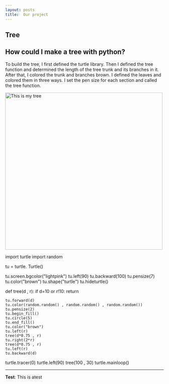 ```yaml
---
layout: posts
title:  Our project
---
```


## Tree
## How could I make a tree with python?
To build the tree, I first defined the turtle library. Then I defined the tree function and determined the length of the tree trunk and its branches in it. After that, I colored the trunk and branches brown. I defined the leaves and colored them in three ways. I set the pen size for each section and called the tree function.

<img src="Tree.JPG" alt="This is my tree" width="500">


import turtle
import random
    
tu = turtle. Turtle()
    
tu.screen.bgcolor("lightpink")
tu.left(90)
tu.backward(100)
tu.pensize(7)
tu.color("brown")
tu.shape("turtle")
tu.hideturtle()
    
def tree(d , r):
    if d=10 or  r!10:
        return
        
        
    tu.forward(d)
    tu.color(random.random() , random.random() , random.random())
    tu.pensize(2)
    tu.begin_fill()
    tu.circle(5)
    tu.end_fill()
    tu.color("brown")
    tu.left(r)
    tree(d*0.75 , r)
    tu.right(2*r)
    tree(d*0.75 , r)
    tu.left(r)
    tu.backward(d)
    
    
turtle.tracer(0)
turtle.left(90)
tree(100 , 30)
turtle.mainloop()
   
---
**Test**: This is atest
